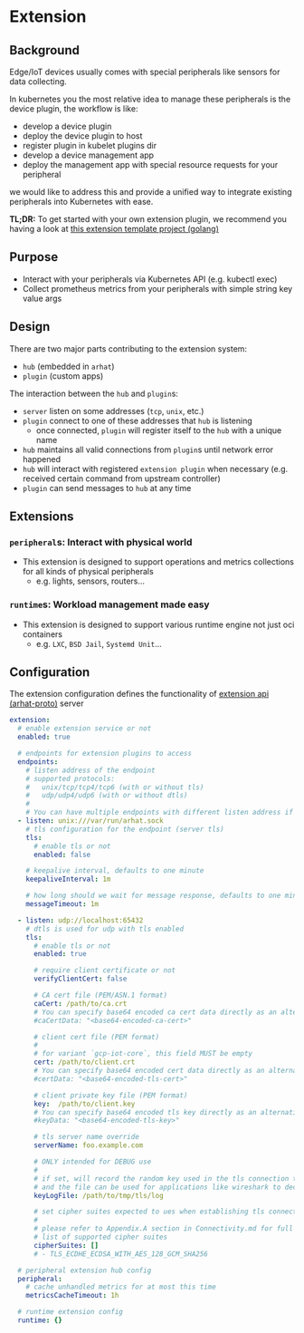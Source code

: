 # Extension

## Background

Edge/IoT devices usually comes with special peripherals like sensors for data collecting.

In kubernetes you the most relative idea to manage these peripherals is the device plugin, the workflow is like:

- develop a device plugin
- deploy the device plugin to host
- register plugin in kubelet plugins dir
- develop a device management app
- deploy the management app with special resource requests for your peripheral

we would like to address this and provide a unified way to integrate existing peripherals into Kubernetes with ease.

__TL;DR:__ To get started with your own extension plugin, we recommend you having a look at [this extension template project (golang)](https://github.com/arhat-dev/template-go)

## Purpose

- Interact with your peripherals via Kubernetes API (e.g. kubectl exec)
- Collect prometheus metrics from your peripherals with simple string key value args

## Design

There are two major parts contributing to the extension system:

- `hub` (embedded in `arhat`)
- `plugin` (custom apps)

The interaction between the `hub` and `plugin`s:

- `server` listen on some addresses (`tcp`, `unix`, etc.)
- `plugin` connect to one of these addresses that `hub` is listening
  - once connected, `plugin` will register itself to the `hub` with a unique name
- `hub` maintains all valid connections from `plugin`s until network error happened
- `hub` will interact with registered `extension plugin` when necessary (e.g. received certain command from upstream controller)
- `plugin` can send messages to `hub` at any time

## Extensions

### `peripheral`s: Interact with physical world

- This extension is designed to support operations and metrics collections for all kinds of physical peripherals
  - e.g. lights, sensors, routers...

### `runtime`s: Workload management made easy

- This extension is designed to support various runtime engine not just oci containers
  - e.g. `LXC`, `BSD Jail`, `Systemd Unit`...

## Configuration

The extension configuration defines the functionality of [extension api (arhat-proto)](https://github.com/arhat-dev/arhat-proto) server

```yaml
extension:
  # enable extension service or not
  enabled: true

  # endpoints for extension plugins to access
  endpoints:
    # listen address of the endpoint
    # supported protocols:
    #   unix/tcp/tcp4/tcp6 (with or without tls)
    #   udp/udp4/udp6 (with or without dtls)
    #
    # You can have multiple endpoints with different listen address if you want to serve multiple protocols/addresses
  - listen: unix:///var/run/arhat.sock
    # tls configuration for the endpoint (server tls)
    tls:
      # enable tls or not
      enabled: false

    # keepalive interval, defaults to one minute
    keepaliveInterval: 1m

    # how long should we wait for message response, defaults to one minute
    messageTimeout: 1m

  - listen: udp://localhost:65432
    # dtls is used for udp with tls enabled
    tls:
      # enable tls or not
      enabled: true

      # require client certificate or not
      verifyClientCert: false

      # CA cert file (PEM/ASN.1 format)
      caCert: /path/to/ca.crt
      # You can specify base64 encoded ca cert data directly as an alternative to caCert
      #caCertData: "<base64-encoded-ca-cert>"

      # client cert file (PEM format)
      #
      # for variant `gcp-iot-core`, this field MUST be empty
      cert: /path/to/client.crt
      # You can specify base64 encoded cert data directly as an alternative to cert
      #certData: "<base64-encoded-tls-cert>"

      # client private key file (PEM format)
      key:  /path/to/client.key
      # You can specify base64 encoded tls key directly as an alternative to `key`
      #keyData: "<base64-encoded-tls-key>"

      # tls server name override
      serverName: foo.example.com

      # ONLY intended for DEBUG use
      #
      # if set, will record the random key used in the tls connection to this file
      # and the file can be used for applications like wireshark to decrypt tls connection
      keyLogFile: /path/to/tmp/tls/log

      # set cipher suites expected to ues when establishing tls connection
      #
      # please refer to Appendix.A section in Connectivity.md for full
      # list of supported cipher suites
      cipherSuites: []
      # - TLS_ECDHE_ECDSA_WITH_AES_128_GCM_SHA256

  # peripheral extension hub config
  peripheral:
    # cache unhandled metrics for at most this time
    metricsCacheTimeout: 1h

  # runtime extension config
  runtime: {}
```
